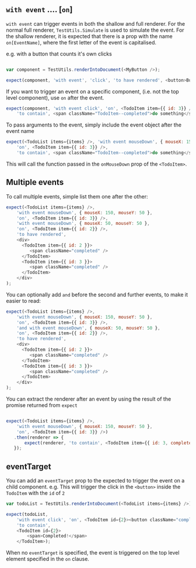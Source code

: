 ## `with event` .... [`on`]

`with event` can trigger events in both the shallow and full renderer.  For the normal full renderer,
`TestUtils.Simulate` is used to simulate the event. For the shallow renderer, it is expected that 
there is a prop with the name `on[EventName]`, where the first letter of the event is capitalised.

e.g. with a button that counts it's own clicks

```js

var component = TestUtils.renderIntoDocument(<MyButton />);

expect(component, 'with event', 'click', 'to have rendered', <button>Button was clicked 1 times</button>);
```

If you want to trigger an event on a specific component, (i.e. not the top level component), use `on` 
after the event.

```js
expect(component, 'with event click', 'on', <TodoItem item={{ id: 3}} />, 
    'to contain', <span className="TodoItem--completed">do something</span>);
```

To pass arguments to the event, simply include the event object after the event name

```js
expect(<TodoList items={items} />, 'with event mouseDown', { mouseX: 150, mouseY: 50 },
    'on', <TodoItem item={{ id: 3}} />,
    'to contain', <span className="TodoItem--completed">do something</span>);
```

This will call the function passed in the `onMouseDown` prop of the `<TodoItem>`.

## Multiple events

To call multiple events, simple list them one after the other:


```js
expect(<TodoList items={items} />, 
    'with event mouseDown', { mouseX: 150, mouseY: 50 },
    'on', <TodoItem item={{ id: 3}} />,
    'with event mouseDown', { mouseX: 50, mouseY: 50 },
    'on', <TodoItem item={{ id: 2}} />,
    'to have rendered', 
    <div>
      <TodoItem item={{ id: 2 }}>
         <span className="completed" />
      </TodoItem>
      <TodoItem item={{ id: 3 }}>
         <span className="completed" />
      </TodoItem>
    </div>
);
```

You can optionally add `and` before the second and further events, to make it easier to read:

```js
expect(<TodoList items={items} />, 
    'with event mouseDown', { mouseX: 150, mouseY: 50 },
    'on', <TodoItem item={{ id: 3}} />,
    'and with event mouseDown', { mouseX: 50, mouseY: 50 },
    'on', <TodoItem item={{ id: 2}} />,
    'to have rendered', 
    <div>
      <TodoItem item={{ id: 2 }}>
         <span className="completed" />
      </TodoItem>
      <TodoItem item={{ id: 3 }}>
         <span className="completed" />
      </TodoItem>
    </div>
);
```

You can extract the renderer after an event by using the result of the promise returned from `expect`
```js

expect(<TodoList items={items} />, 
    'with event mouseDown', { mouseX: 150, mouseY: 50 },
    'on', <TodoItem item={{ id: 3}} />)
   .then(renderer => {
       expect(renderer, 'to contain', <TodoItem item={{ id: 3, completed: true }} />);
   });
```

## eventTarget

You can add an `eventTarget` prop to the expected to trigger the event on a child component.
e.g. This will trigger the click in the `<button>` inside the `TodoItem` with the `id` of `2`

```js
var todoList = TestUtils.renderIntoDocument(<TodoList items={items} />);

expect(todoList, 
    'with event click', 'on', <TodoItem id={2}><button className="complete" eventTarget /></TodoItem>
    'to contain', 
    <TodoItem id={2}>
        <span>Completed!</span>
    </TodoItem>);
```

When no `eventTarget` is specified, the event is triggered on the top level element specified in the `on` clause.
